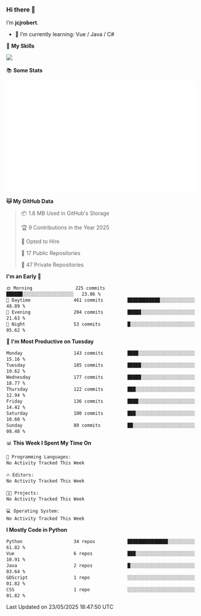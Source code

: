 ### Hi there 👋

I’m **jcjrobert**.

- 🌱 I’m currently learning: Vue / Java / C#

🌟 **My Skills**

![](https://img.shields.io/badge/-Python-3e74a2?style=flat-square&logo=Python&logoColor=fff)

📚 **Some Stats**

![](https://github.com/jcjrobert/github-stats/blob/master/generated/overview.svg)

<!--START_SECTION:waka-->
**🐱 My GitHub Data** 

> 📦 1.8 MB Used in GitHub's Storage 
 > 
> 🏆 9 Contributions in the Year 2025
 > 
> 💼 Opted to Hire
 > 
> 📜 17 Public Repositories 
 > 
> 🔑 47 Private Repositories 
 > 
**I'm an Early 🐤** 

```text
🌞 Morning                225 commits         ██████░░░░░░░░░░░░░░░░░░░   23.86 % 
🌆 Daytime                461 commits         ████████████░░░░░░░░░░░░░   48.89 % 
🌃 Evening                204 commits         █████░░░░░░░░░░░░░░░░░░░░   21.63 % 
🌙 Night                  53 commits          █░░░░░░░░░░░░░░░░░░░░░░░░   05.62 % 
```
📅 **I'm Most Productive on Tuesday** 

```text
Monday                   143 commits         ████░░░░░░░░░░░░░░░░░░░░░   15.16 % 
Tuesday                  185 commits         █████░░░░░░░░░░░░░░░░░░░░   19.62 % 
Wednesday                177 commits         █████░░░░░░░░░░░░░░░░░░░░   18.77 % 
Thursday                 122 commits         ███░░░░░░░░░░░░░░░░░░░░░░   12.94 % 
Friday                   136 commits         ████░░░░░░░░░░░░░░░░░░░░░   14.42 % 
Saturday                 100 commits         ███░░░░░░░░░░░░░░░░░░░░░░   10.60 % 
Sunday                   80 commits          ██░░░░░░░░░░░░░░░░░░░░░░░   08.48 % 
```


📊 **This Week I Spent My Time On** 

```text
💬 Programming Languages: 
No Activity Tracked This Week

🔥 Editors: 
No Activity Tracked This Week

🐱‍💻 Projects: 
No Activity Tracked This Week

💻 Operating System: 
No Activity Tracked This Week
```

**I Mostly Code in Python** 

```text
Python                   34 repos            ███████████████░░░░░░░░░░   61.82 % 
Vue                      6 repos             ███░░░░░░░░░░░░░░░░░░░░░░   10.91 % 
Java                     2 repos             █░░░░░░░░░░░░░░░░░░░░░░░░   03.64 % 
GDScript                 1 repo              ░░░░░░░░░░░░░░░░░░░░░░░░░   01.82 % 
CSS                      1 repo              ░░░░░░░░░░░░░░░░░░░░░░░░░   01.82 % 
```




 Last Updated on 23/05/2025 18:47:50 UTC
<!--END_SECTION:waka-->
